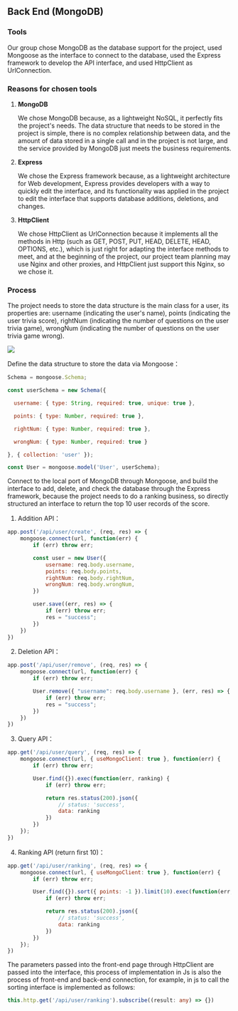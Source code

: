 ## Back End (MongoDB)



### Tools



Our group chose MongoDB as the database support for the project, used Mongoose as the interface to connect to the database, used the Express framework to develop the API interface, and used HttpClient as UrlConnection.



### Reasons for chosen tools



1. **MongoDB**

   We chose MongoDB because, as a lightweight NoSQL, it perfectly fits the project's needs. The data structure that needs to be stored in the project is simple, there is no complex relationship between data, and the amount of data stored in a single call and in the project is not large, and the service provided by MongoDB just meets the business requirements.

2. **Express**

   We chose the Express framework because, as a lightweight architecture for Web development, Express provides developers with a way to quickly edit the interface, and its functionality was applied in the project to edit the interface that supports database additions, deletions, and changes.

3. **HttpClient**

   We chose HttpClient as UrlConnection because it implements all the methods in Http (such as GET, POST, PUT, HEAD, DELETE, HEAD, OPTIONS, etc.), which is just right for adapting the interface methods to meet, and at the beginning of the project, our project team planning may use Nginx and other proxies, and HttpClient just support this Nginx, so we chose it.



### Process



The project needs to store the data structure is the main class for a user, its properties are: username  (indicating the user's name), points (indicating the user trivia score), rightNum (indicating the number of questions on the user trivia game), wrongNum (indicating the number of questions on the user trivia game wrong). 





![](D:\wangyingcan\Desktop\relationship.png)





Define the data structure to store the data via Mongoose：



```js
Schema = mongoose.Schema;

const userSchema = new Schema({

  username: { type: String, required: true, unique: true },

  points: { type: Number, required: true },

  rightNum: { type: Number, required: true },

  wrongNum: { type: Number, required: true }

}, { collection: 'user' });

const User = mongoose.model('User', userSchema);
```



Connect to the local port of MongoDB through Mongoose, and build the interface to add, delete, and check the database through the Express framework, because the project needs to do a ranking business, so directly structured an interface to return the top 10 user records of the score.



1. Addition API：



```js
app.post('/api/user/create', (req, res) => {
    mongoose.connect(url, function(err) {
        if (err) throw err;

        const user = new User({
            username: req.body.username,
            points: req.body.points,
            rightNum: req.body.rightNum,
            wrongNum: req.body.wrongNum,
        })

        user.save((err, res) => {
            if (err) throw err;
            res = "success";
        })
    })
})
```



2. Deletion API：



```js
app.post('/api/user/remove', (req, res) => {
    mongoose.connect(url, function(err) {
        if (err) throw err;

        User.remove({ "username": req.body.username }, (err, res) => {
            if (err) throw err;
            res = "success";
        })
    })
})
```



3. Query API：



```js
app.get('/api/user/query', (req, res) => {
    mongoose.connect(url, { useMongoClient: true }, function(err) {
        if (err) throw err;

        User.find({}).exec(function(err, ranking) {
            if (err) throw err;

            return res.status(200).json({
                // status: 'success',
                data: ranking
            })
        })
    });
})
```



4. Ranking API (return first 10)：



```js
app.get('/api/user/ranking', (req, res) => {
    mongoose.connect(url, { useMongoClient: true }, function(err) {
        if (err) throw err;

        User.find({}).sort({ points: -1 }).limit(10).exec(function(err, ranking) {
            if (err) throw err;

            return res.status(200).json({
                // status: 'success',
                data: ranking
            })
        })
    });
})
```



The parameters passed into the front-end page through HttpClient are passed into the interface, this process of implementation in Js is also the process of front-end and back-end connection, for example, in js to call the sorting interface is implemented as follows:



```ts
this.http.get('/api/user/ranking').subscribe((result: any) => {})
```



